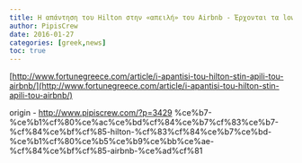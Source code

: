 ```yaml
---
title: Η απάντηση του Hilton στην «απειλή» του Airbnb - Έρχονται τα low budget Hilton
author: PipisCrew
date: 2016-01-27
categories: [greek,news]
toc: true
---
```


[http://www.fortunegreece.com/article/i-apantisi-tou-hilton-stin-apili-tou-airbnb/](http://www.fortunegreece.com/article/i-apantisi-tou-hilton-stin-apili-tou-airbnb/)

origin - http://www.pipiscrew.com/?p=3429 %ce%b7-%ce%b1%cf%80%ce%ac%ce%bd%cf%84%ce%b7%cf%83%ce%b7-%cf%84%ce%bf%cf%85-hilton-%cf%83%cf%84%ce%b7%ce%bd-%ce%b1%cf%80%ce%b5%ce%b9%ce%bb%ce%ae-%cf%84%ce%bf%cf%85-airbnb-%ce%ad%cf%81